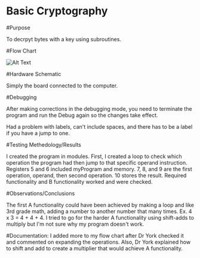 Basic Cryptography
==================
#Purpose

To decrpyt bytes with a key using subroutines.

#Flow Chart

![Alt Text](https://github.com/RyanRedhead/Lab-2/blob/master/Lab%201/photo.JPG?raw=true)

#Hardware Schematic

Simply the board connected to the computer.

#Debugging

After making corrections in the debugging mode, you need to terminate the program and run the Debug again so the changes take effect.

Had a problem with labels, can't include spaces, and there has to be a label if you have a jump to one.

#Testing Methedology/Results

I created the program in modules. First, I created a loop to check which operation the program had then jump to that specific operand instruction. Registers 5 and 6 included myProgram and memory. 7, 8, and 9 are the first operation, operand, then second operation. 10 stores the result. Required functionality and B functionality worked and were checked. 

#Observations/Conclusions

The first A functionality could have been achieved by making a loop and like 3rd grade math, adding a number to another number that many times. Ex. 4 x 3 = 4 + 4 + 4. I tried to go for the harder A functionality using shift-adds to multiply but I'm not sure why my program doesn't work.

#Documentation: 
I added more to my flow chart after Dr York checked it and commented on expanding the operations. Also, Dr York explained how to shift and add to create a multiplier that would achieve A functionality. 

